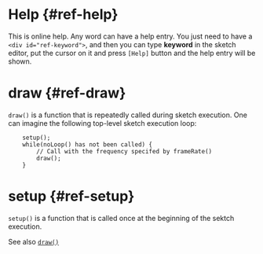 # Help {#ref-help}

This is online help. Any word can have a help entry.
You just need to have a `<div id="ref-keyword">`,
and then you can type **keyword** in the sketch editor,
put the cursor on it and press `[Help]` button and the
help entry will be shown.

# draw {#ref-draw}

`draw()` is a function that is repeatedly called during sketch execution. One can imagine the following top-level sketch execution loop:

		setup();
		while(noLoop() has not been called) {
			// Call with the frequency specifed by frameRate()
			draw();
		}

# setup {#ref-setup}

`setup()` is a function that is called once at the beginning of the sektch execution.

See also <a href='#ref-draw'>`draw()`</a>
